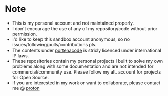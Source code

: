 # Note
- This is my personal account and not maintained properly.
- I don't encourage the use of any of my repository/code without prior permission.
- I'd like to keep this sandbox account anonymous, so no issues/following/pulls/contributions pls.
- The contents under [portenacode](https://github.com/orgs/portenacode/) is stricly licenced under international IP laws.
- These repositories contain my personal projects I built to solve my own problems along with some documentation and are not intended for commercial/community use. Please follow my alt. account for projects for Open Source.
- If you are interested in my work or want to collaborate, please contact me @ [proton](mailto:nishantiyer@proton.me)
  ```html
<div id="f6s-jobs-244e17"></div>
<script type="text/javascript">
var F6S_v1 = F6S_v1 || {};
F6S_v1.params = F6S_v1.params || [];
F6S_v1.params.push({
  type: 'widget',
  widgetType: 'organization-jobs',
  profileId: 'portena',
  containerId: 'f6s-jobs-244e17'
});
(function() {
  var st = document.createElement('script');
  st.type = 'text/javascript';
  st.async = true;
  st.src = 'https://www.f6s.com//system/js/widgets';
  var ft = document.getElementsByTagName('script')[0];
  ft.parentNode.insertBefore(st, ft);
})();
</script>

